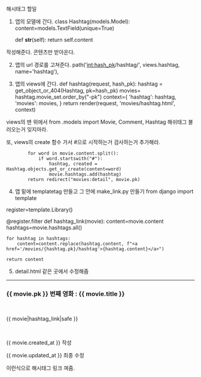 해시태그 할일

1. 앱의 모델에 간다.
class Hashtag(models.Model):
    content=models.TextField(unique=True)

    def __str__(self):
        return self.content

작성해준다.
콘텐츠만 받아온다.

2. 앱의 url 경로를 고쳐준다.
path('<int:hash_pk>/hashtag/', views.hashtag, name='hashtag'),

3. 앱의 views에 간다.
def hashtag(request, hash_pk):
    hashtag = get_object_or_404(Hashtag, pk=hash_pk)
    movies= hashtag.movie_set.order_by("-pk")
    context={
        'hashtag': hashtag,
        'movies': movies,
    }
    return render(request, 'movies/hashtag.html', context)

views의 맨 위에서
from .models import Movie, Comment, Hashtag
해쉬태그 불러오는거 잊지마라.

또, views의 create 함수 가서
#으로 시작하는거 검사하는거 추가해라.

            for word in movie.content.split():
                if word.startswith("#"):
                    hashtag, created = Hashtag.objects.get_or_create(content=word)
                    movie.hashtags.add(hashtag)
            return redirect("movies:detail", movie.pk)

4. 앱 밑에 templatetag 만들고 그 안에 make_link.py 만들기
from django import template

register=template.Library()

@register.filter
def hashtag_link(movie):
    content=movie.content
    hashtags=movie.hashtags.all()

    for hashtag in hashtags:
        content=content.replace(hashtag.content, f"<a href='/movies/{hashtag.pk}/hashtag'>{hashtag.content}</a>")
    
    return content

5. detail.html 같은 곳에서 수정해줌
  <hr>
  <h3>{{ movie.pk }} 번째 영화 : {{ movie.title }}</h3>
  <br>
  <p>{{ movie|hashtag_link|safe }}</p>
  <br>
  <p>{{ movie.created_at }} 작성</p>
  <p>{{ movie.updated_at }} 최종 수정</p>

이런식으로 해시태그 링크 껴줌.


